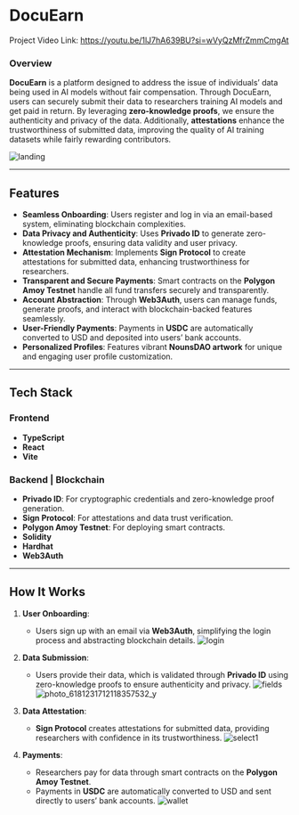 # DocuEarn
Project Video Link: https://youtu.be/1lJ7hA639BU?si=wVyQzMfrZmmCmgAt

### Overview
**DocuEarn** is a platform designed to address the issue of individuals’ data being used in AI models without fair compensation. Through DocuEarn, users can securely submit their data to researchers training AI models and get paid in return. By leveraging **zero-knowledge proofs**, we ensure the authenticity and privacy of the data. Additionally, **attestations** enhance the trustworthiness of submitted data, improving the quality of AI training datasets while fairly rewarding contributors.

![landing](https://github.com/user-attachments/assets/4b065866-7315-41e4-a62c-01b18ddd1f03)

---

## Features

- **Seamless Onboarding**: Users register and log in via an email-based system, eliminating blockchain complexities.
- **Data Privacy and Authenticity**: Uses **Privado ID** to generate zero-knowledge proofs, ensuring data validity and user privacy.
- **Attestation Mechanism**: Implements **Sign Protocol** to create attestations for submitted data, enhancing trustworthiness for researchers.
- **Transparent and Secure Payments**: Smart contracts on the **Polygon Amoy Testnet** handle all fund transfers securely and transparently.
- **Account Abstraction**: Through **Web3Auth**, users can manage funds, generate proofs, and interact with blockchain-backed features seamlessly.
- **User-Friendly Payments**: Payments in **USDC** are automatically converted to USD and deposited into users’ bank accounts.
- **Personalized Profiles**: Features vibrant **NounsDAO artwork** for unique and engaging user profile customization.

---

## Tech Stack

### Frontend
- **TypeScript**
- **React**
- **Vite**

### Backend | Blockchain
- **Privado ID**: For cryptographic credentials and zero-knowledge proof generation.
- **Sign Protocol**: For attestations and data trust verification.
- **Polygon Amoy Testnet**: For deploying smart contracts.
- **Solidity**
- **Hardhat**
- **Web3Auth**


---

## How It Works

1. **User Onboarding**: 
   - Users sign up with an email via **Web3Auth**, simplifying the login process and abstracting blockchain details.
![login](https://github.com/user-attachments/assets/6f57c449-1ad3-4d6d-9e6e-bf2530f1b1fc)

2. **Data Submission**:
   - Users provide their data, which is validated through **Privado ID** using zero-knowledge proofs to ensure authenticity and privacy.
![fields](https://github.com/user-attachments/assets/035bc627-50c8-4644-b8a2-cfceafca3814)
![photo_6181231712118357532_y](https://github.com/user-attachments/assets/096e3473-d879-4c2b-887c-2621ae8fa349)

3. **Data Attestation**:
   - **Sign Protocol** creates attestations for submitted data, providing researchers with confidence in its trustworthiness.
![select1](https://github.com/user-attachments/assets/2b84291a-1458-4c59-a337-02362bc15426)

4. **Payments**:
   - Researchers pay for data through smart contracts on the **Polygon Amoy Testnet**.
   - Payments in **USDC** are automatically converted to USD and sent directly to users’ bank accounts.
![wallet](https://github.com/user-attachments/assets/1bf14e93-acc4-4cbb-8418-fe7820367515)



